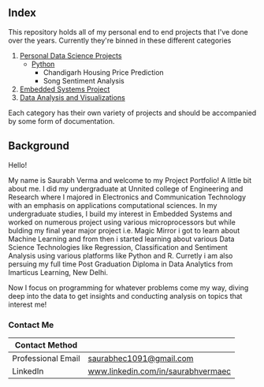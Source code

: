 ## Index

This repository holds all of my personal end to end projects that I've done over the years. Currently they're binned in these different categories

1. [Personal Data Science Projects](https://https://github.com/saurabhec1091/Data-Science-Projects)
    - [Python](https://https://github.com/saurabhec1091/Data-Science-Projects)
      - Chandigarh Housing Price Prediction
      - Song Sentiment Analysis
2. [Embedded Systems Project](https://https://github.com/saurabhec1091/Data-Science-Projects)
3. [Data Analysis and Visualizations](https://https://github.com/saurabhec1091/Data-Science-Projects)

Each category has their own variety of projects and should be accompanied by some form of documentation. 

## Background

Hello! 

My name is Saurabh Verma and welcome to my Project Portfolio! A little bit about me. I did my undergraduate at Unnited college of Engineering and Research where I majored in Electronics and Communication Technology with an emphasis on applications computational sciences. In my undergraduate studies, I build my interest in Embedded Systems and worked on numerous project using various microprocessors but while bulding my final year major project i.e. Magic Mirror i got to learn about Machine Learning and from then i started learning about various Data Science Technologies like Regression, Classification and Sentiment Analysis using various platforms like Python and R. Curretly i am also persuing my full time Post Graduation Diploma in Data Analytics from Imarticus Learning, New Delhi.

Now I focus on programming for whatever problems come my way, diving deep into the data to get insights and conducting analysis on topics that interest me!

### Contact Me

| Contact Method |  |
| --- | --- |
| Professional Email | saurabhec1091@gmail.com |
| LinkedIn | www.linkedin.com/in/saurabhvermaec |
